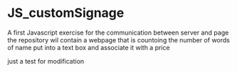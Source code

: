 # JS_customSignage
A first Javascript exercise for the communication between server and page
the repository wil contain a webpage that is countoing the number of words of name put into a text box and associate it with a price

just a test for modification
